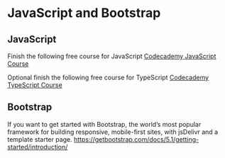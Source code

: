 # JavaScript and Bootstrap

## JavaScript
Finish the following free course for JavaScript
[Codecademy JavaScript Course](https://www.codecademy.com/learn/introduction-to-javascript)

Optional finish the following free course for TypeScript
[Codecademy TypeScript Course](https://www.codecademy.com/learn/learn-typescript)

## Bootstrap

If you want to get started with Bootstrap, the world’s most popular framework for building responsive, mobile-first sites, with jsDelivr and a template starter page.
https://getbootstrap.com/docs/5.1/getting-started/introduction/


